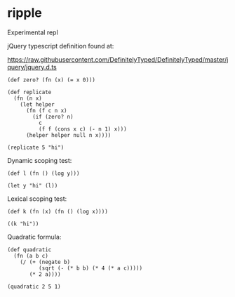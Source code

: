 # ripple
Experimental repl

jQuery typescript definition found at:

https://raw.githubusercontent.com/DefinitelyTyped/DefinitelyTyped/master/jquery/jquery.d.ts

```
(def zero? (fn (x) (= x 0)))

(def replicate
  (fn (n x)
    (let helper
      (fn (f c n x)
        (if (zero? n)
          c
          (f f (cons x c) (- n 1) x)))
      (helper helper null n x))))

(replicate 5 "hi")
```

Dynamic scoping test:

```
(def l (fn () (log y)))

(let y "hi" (l))
```

Lexical scoping test:

```
(def k (fn (x) (fn () (log x))))

((k "hi"))
```

Quadratic formula:

```
(def quadratic
  (fn (a b c)
    (/ (+ (negate b)
          (sqrt (- (* b b) (* 4 (* a c)))))
       (* 2 a))))

(quadratic 2 5 1)
```